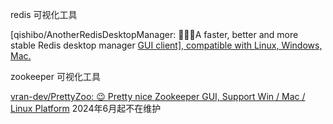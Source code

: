 redis 可视化工具 

[qishibo/AnotherRedisDesktopManager: 🚀🚀🚀A faster, better and more stable Redis desktop manager [GUI client\], compatible with Linux, Windows, Mac.](https://github.com/qishibo/AnotherRedisDesktopManager)



zookeeper 可视化工具

[vran-dev/PrettyZoo: 😉 Pretty nice Zookeeper GUI, Support Win / Mac / Linux Platform](https://github.com/vran-dev/prettyZoo)   2024年6月起不在维护



